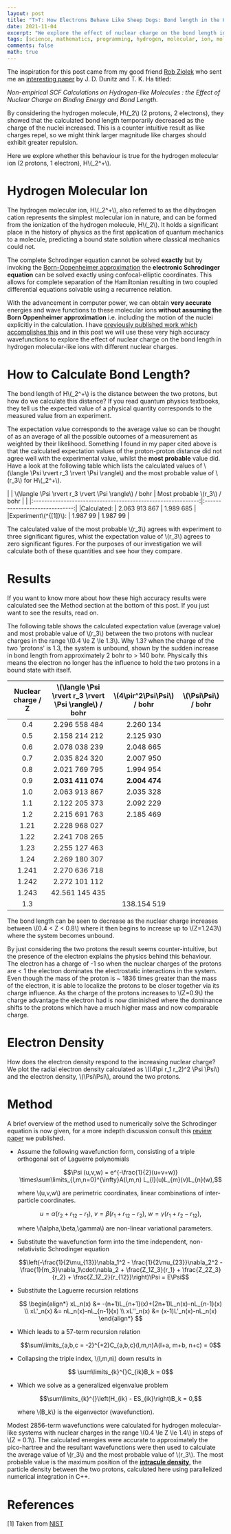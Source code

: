 ```yaml
---
layout: post
title: "T>T: How Electrons Behave Like Sheep Dogs: Bond length in the Hydrogen Molecular Ion"
date: 2021-11-04
excerpt: "We explore the effect of nuclear charge on the bond length in the hydrogen molecular ion."
tags: [science, mathematics, programming, hydrogen, molecular, ion, molecules, chemistry, physics, bond, length, H2+, sheep, dog]
comments: false
math: true
---
```


The inspiration for this post came from my good friend [Rob Ziolek](https://twitter.com/robziolek) who sent me an [interesting paper](https://pubs.rsc.org/en/content/articlelanding/1972/c3/c39720000568) by J. D. Dunitz and T. K. Ha titled:

*Non-empirical SCF Calculations on Hydrogen-like Molecules : the Effect of Nuclear Charge on Binding Energy and Bond Length.*

By considering the hydrogen molecule, H\\(_2\\) (2 protons, 2 electrons), they showed that the calculated bond length temporarily decreased as the charge of the nuclei increased. This is a counter intuitive result as like charges repel, so we might think larger magnitude like charges should exhibit greater repulsion.

Here we explore whether this behaviour is true for the hydrogen molecular ion (2 protons, 1 electron), H\\(_2^+\\).

# Hydrogen Molecular Ion

The hydrogen molecular ion, H\\(_2^+\\), also referred to as the dihydrogen cation represents the simplest molecular ion in nature, and can be formed from the ionization of the hydrogen molecule, H\\(_2\\). It holds a significant place in the history of physics as the first application of quantum mechanics to a molecule, predicting a bound state solution where classical mechanics could not.

The complete Schrodinger equation cannot be solved **exactly** but by invoking the [Born-Oppenheimer approximation](https://chem.libretexts.org/Bookshelves/Physical_and_Theoretical_Chemistry_Textbook_Maps/Book%3A_Quantum_States_of_Atoms_and_Molecules_(Zielinksi_et_al)/10%3A_Theories_of_Electronic_Molecular_Structure/10.01%3A_The_Born-Oppenheimer_Approximation) the **electronic Schrodinger equation** can be solved exactly using confocal-elliptic coordinates. This allows for complete separation of the Hamiltonian resulting in two coupled differential equations solvable using a recurrence relation.

With the advancement in computer power, we can obtain **very accurate** energies and wave functions to these molecular ions **without assuming the Born Oppenheimer approximation** i.e. including the motion of the nuclei explicitly in the calculation. I have [previously published work which accomplishes this](https://journals.aps.org/pra/abstract/10.1103/PhysRevA.94.042512) and in this post we will use these very high accuracy wavefunctions to explore the effect of nuclear charge on the bond length in hydrogen molecular-like ions with different nuclear charges.

# How to Calculate Bond Length?

The bond length of H\\(_2^+\\) is the distance between the two protons, but how do we calculate this distance? If you read quantum physics textbooks, they tell us the expected value of a physical quantity corresponds to the measured value from an experiment. 

The expectation value corresponds to the average value so can be thought of as an average of all the possible outcomes of a measurement as weighted by their likelihood. Something I found in my paper cited above is that the calculated expectation values of the proton-proton distance did not agree well with the experimental value, whilst the **most probable** value did. Have a look at the following table which lists the calculated values of \\(\langle \Psi \rvert r_3 \rvert \Psi \rangle\\) and the most probable value of \\(r_3\\) for H\\(_2^+\\).


|            | \\(\langle \Psi \rvert r_3 \rvert \Psi \rangle\\) / bohr     | Most probable \\(r_3\\) / bohr |
|            |:------------------------------------------------------------:|:------------------------------:|
|Calculated: | 2.063 913 867                                                | 1.989 685                      |
|Experiment\\(^{[1]}\\): | 1.987 99                                         | 1.987 99                       |

The calculated value of the most probable \\(r_3\\) agrees with experiment to three significant figures, whist the expectation value of \\(r_3\\) agrees to zero significant figures. For the purposes of our investigation we will calculate both of these quantities and see how they compare.

# Results

If you want to know more about how these high accuracy results were calculated see the Method section at the bottom of this post. If you just want to see the results, read on.

The following table shows the calculated expectation value (average value) and most probable value of \\(r_3\\) between the two protons with nuclear charges in the range \\(0.4 \le Z \le 1.3\\). Why 1.3? when the charge of the two 'protons' is 1.3, the system is unbound, shown by the sudden increase in bond length from approximately 2 bohr to > 140 bohr. Physically this means the electron no longer has the influence to hold the two protons in a bound state with itself.

| Nuclear charge / Z | \\(\langle \Psi \rvert r_3 \rvert \Psi \rangle\\) / bohr        | \\(4\pir^2\Psi\Psi\\) / bohr   | \\(\Psi\Psi\\) / bohr  |
|:------------------:|:---------------------------------------------------------------:|:------------------------------:|:----------------------:|
|        0.4         |                    2.296 558 484                                |    2.260 134                   |                        |
|        0.5         |                    2.158 214 212                                |    2.125 930                   |                        |
|        0.6         |                    2.078 038 239                                |    2.048 665                   |                        |
|        0.7         |                    2.035 824 320                                |    2.007 950                   |                        |
|        0.8         |                    2.021 769 795                                |    1.994 954                   |                        |
|        0.9         |                    **2.031 411 074**                            |    **2.004 474**               |                        |
|        1.0         |                    2.063 913 867                                |    2.035 328                   |                        |
|        1.1         |                    2.122 205 373                                |    2.092 229                   |                        |
|        1.2         |                    2.215 691 763                                |    2.185 469                   |                        |
|        1.21        |                    2.228 968 027                                |                                |                        |
|        1.22        |                    2.241 708 265                                |                                |                        |
|        1.23        |                    2.255 127 463                                |                                |                        |
|        1.24        |                    2.269 180 307                                |                                |                        |
|        1.241       |                    2.270 636 718                                |                                |                        |
|        1.242       |                    2.272 101 112                                |                                |                        |
|        1.243       |                    42.561 145 435                               |                                |                        |
|        1.3         |                                                                 |    138.154 519                 |                        |

The bond length can be seen to decrease as the nuclear charge increases between \\(0.4 < Z < 0.8\\) where it then begins to increase up to \\(Z=1.243\\) where the system becomes unbound.

By just considering the two protons the result seems counter-intuitive, but the presence of the electron explains the physics behind this behaviour. The electron has a charge of -1 so when the nuclear charges of the protons are < 1 the electron dominates the electrostatic interactions in the system. Even though the mass of the proton is ~ 1836 times greater than the mass of the electron, it is able to localize the protons to be closer together via its charge influence. As the charge of the protons increases to \\(Z=0.9\\) the charge advantage the electron had is now diminished where the dominance shifts to the protons which have a much higher mass and now comparable charge.

# Electron Density

How does the electron density respond to the increasing nuclear charge? We plot the radial electron density calculated as \\((4\pi r_1 r_2)^2 \Psi \Psi\\) and the electron density, \\(\Psi\Psi\\), around the two protons.


# Method

A brief overview of the method used to numerically solve the Schrodinger equation is now given, for a more indepth discussion consult this [review paper](https://www.researchgate.net/publication/323862960_The_Series_Solution_Method_in_Quantum_Chemistry_for_Three-Particle_Systems) we published. 

* Assume the following wavefunction form, consisting of a triple orthogonal set of Laguerre polynomials

	$$\Psi (u,v,w) =  e^{-\frac{1}{2}(u+v+w)} \times\sum\limits_{l,m,n=0}^{\infty}A(l,m,n) L_{l}(u)L_{m}(v)L_{n}(w),$$

	where \\(u,v,w\\) are perimetric coordinates, linear combinations of inter-particle coordinates.

	$$u = \alpha(r_2+r_{12}-r_1), \ v = \beta(r_1+r_{12}-r_2), \ w= \gamma(r_1+r_2-r_{12}),$$

	where \\(\alpha,\beta,\gamma\\) are non-linear variational parameters.

* Substitute the wavefunction form into the time independent, non-relativistic Schrodinger equation

	$$\left(-\frac{1}{2\mu_{13}}\nabla_1^2 - \frac{1}{2\mu_{23}}\nabla_2^2 -\frac{1}{m_3}\nabla_1\cdot\nabla_2 + \frac{Z_1Z_3}{r_1} + \frac{Z_2Z_3}{r_2} + \frac{Z_1Z_2}{r_{12}}\right)\Psi = E\Psi$$

* Substitute the Laguerre recursion relations

	$$
	\begin{align*}
		xL_n(x) &= -(n+1)L_{n+1}(x)+(2n+1)L_n(x)-nL_{n-1}(x) \\
		xL'_n(x) &= nL_n(x)-nL_{n-1}(x) \\
		xL''_n(x) &= (x-1)L'_n(x)-nL_n(x) 
	\end{align*}
	$$

* Which leads to a 57-term recursion relation

	$$\sum\limits_{a,b,c = -2}^{+2}C_{a,b,c}(l,m,n)A(l+a, m+b, n+c) = 0$$

* Collapsing the triple index, \\(l,m,n\\) down results in

	$$ \sum\limits_{k}^{}C_{ik}B_k = 0$$

* Which we solve as a generalized eigenvalue problem

	$$\sum\limits_{k}^{}\left(H_{ik} - ES_{ik}\right)B_k = 0,$$

	where \\(B_k\\) is the eigenvector (wavefunction).

Modest 2856-term wavefunctions were calculated for hydrogen molecular-like systems with nuclear charges in the range \\(0.4 \le Z \le 1.4\\) in steps of \\(Z = 0.1\\). The calculated energies were accurate to approximately the pico-hartree and the resultant wavefunctions were then used to calculate the average value of \\(r_3\\) and the most probable value of \\(r_3\\). The most probable value is the maximum position of the [**intracule density**](https://en.wikipedia.org/wiki/Intracule), the particle density between the two protons, calculated here using parallelized numerical integration in C++.

# References

[1] Taken from [NIST](http://webbook.nist.gov/chemistry/)